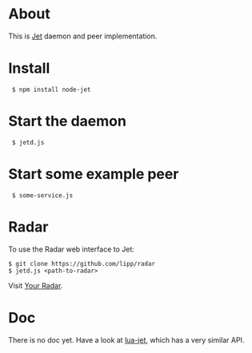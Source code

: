 # About

This is [Jet](http://jetbus.io/) daemon and peer
implementation. 

# Install

     $ npm install node-jet

# Start the daemon

     $ jetd.js

# Start some example peer

     $ some-service.js

# Radar

To use the Radar web interface to Jet:

    $ git clone https://github.com/lipp/radar
    $ jetd.js <path-to-radar>

Visit [Your Radar](http://localhost:8080).

# Doc

There is no doc yet. Have a look at
[lua-jet](https://github.com/lipp/lua-jet), which has a very similar API.


